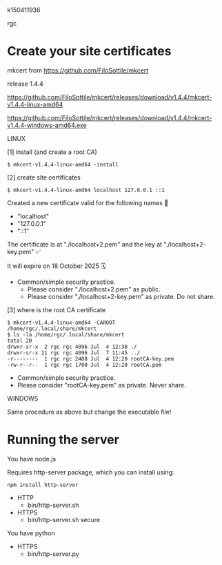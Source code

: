 k150411936

rgc

# Create your site certificates
mkcert from https://github.com/FiloSottile/mkcert

release 1.4.4

https://github.com/FiloSottile/mkcert/releases/download/v1.4.4/mkcert-v1.4.4-linux-amd64

https://github.com/FiloSottile/mkcert/releases/download/v1.4.4/mkcert-v1.4.4-windows-amd64.exe


LINUX

[1] install (and create a root CA)
```
$ mkcert-v1.4.4-linux-amd64 -install
```

[2] create site certificates
```
$ mkcert-v1.4.4-linux-amd64 localhost 127.0.0.1 ::1
```

Created a new certificate valid for the following names 📜
 - "localhost"
 - "127.0.0.1"
 - "::1"

The certificate is at "./localhost+2.pem" and the key at "./localhost+2-key.pem" ✅

It will expire on 18 October 2025 🗓

- Common/simple security practice.
  - Please consider "./localhost+2.pem" as public.
  - Please consider "./localhost+2-key.pem" as private. Do not share.

[3] where is the root CA certificate
```
$ mkcert-v1.4.4-linux-amd64 -CAROOT
/home/rgc/.local/share/mkcert
$ ls -la /home/rgc/.local/share/mkcert
total 20
drwxr-sr-x  2 rgc rgc 4096 Jul  4 12:38 ./
drwxr-sr-x 11 rgc rgc 4096 Jul  7 11:45 ../
-r--------  1 rgc rgc 2488 Jul  4 12:20 rootCA-key.pem
-rw-r--r--  1 rgc rgc 1700 Jul  4 12:20 rootCA.pem
```

- Common/simple security practice.
 - Please consider "rootCA-key.pem" as private. Never share.


WINDOWS

Same procedure as above but change the executable file!


# <M-Up>Running the server

You have node.js

Requires http-server package, which you can install using:

```
npm install http-server
```

- HTTP
  - bin/http-server.sh
- HTTPS
  - bin/http-server.sh secure


You have python
- HTTPS
  - bin/http-server.py
